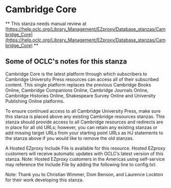 # Cambridge Core
** This stanza needs manual review at [https://help.oclc.org/Library_Management/EZproxy/Database_stanzas/Cambridge_Core](https://help.oclc.org/Library_Management/EZproxy/Database_stanzas/Cambridge_Core) **

## Some of OCLC's notes for this stanza

Cambridge Core is the latest platform through which subscribers to Cambridge University Press resources can access all of their subscribed content. This single platform replaces the previous Cambridge Books Online, Cambridge Companions Online, Cambridge Journals Online, Cambridge Histories Online, Shakespeare Survey Online and University Publishing Online platforms.

To ensure continued access to all Cambridge University Press, make sure this stanza is placed above any existing Cambridge resources stanzas. This stanza should provide access to all Cambridge resources and redirects are in place for all old URLs; however, you can retain any existing stanzas or add missing target URLs from your starting point URLs as HJ statements to the stanza above if you would like to remove the old stanzas.

A Hosted EZproxy Include File is available for this resource. Hosted EZproxy customers will receive automatic updates with OCLC&rsquo;s latest version of this stanza. Note: Hosted EZproxy customers in the Americas using self-service may reference the Include File by adding the following line to config.txt:

Note: Thank you to Christian Wimmer, Dom Benson, and Laurence Lockton for their work developing this stanza.

&nbsp;

